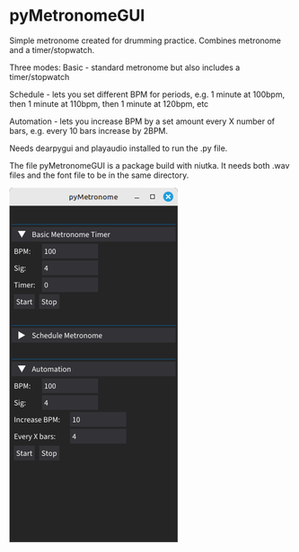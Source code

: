 # pyMetronomeGUI

Simple metronome created for drumming practice. Combines metronome and a timer/stopwatch. 

Three modes:
Basic - standard metronome but also includes a timer/stopwatch

Schedule - lets you set different BPM for periods, e.g. 1 minute at 100bpm, then 1 minute at 110bpm, then 1 minute at 120bpm, etc

Automation - lets you increase BPM by a set amount every X number of bars, e.g. every 10 bars increase by 2BPM. 


Needs dearpygui and playaudio installed to run the .py file. 


The file pyMetronomeGUI is a package build with niutka. It needs both .wav files and the font file to be in the same directory.

![Screenshot of the Metronome](https://github.com/unixhead/pyMetronomeGUI/raw/main/pyMetronomeGUI-SS.png "pyMetronomeGUI Screenshot")
